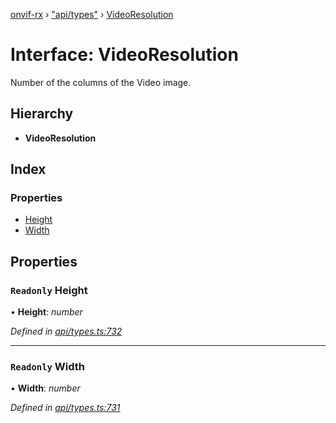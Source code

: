 [onvif-rx](../README.md) › ["api/types"](../modules/_api_types_.md) › [VideoResolution](_api_types_.videoresolution.md)

# Interface: VideoResolution

Number of the columns of the Video image.

## Hierarchy

* **VideoResolution**

## Index

### Properties

* [Height](_api_types_.videoresolution.md#readonly-height)
* [Width](_api_types_.videoresolution.md#readonly-width)

## Properties

### `Readonly` Height

• **Height**: *number*

*Defined in [api/types.ts:732](https://github.com/patrickmichalina/onvif-rx/blob/3e9b152/src/api/types.ts#L732)*

___

### `Readonly` Width

• **Width**: *number*

*Defined in [api/types.ts:731](https://github.com/patrickmichalina/onvif-rx/blob/3e9b152/src/api/types.ts#L731)*
